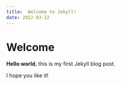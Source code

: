 ```yaml
---
title:  Welcome to Jekyll!
date: 2022-03-22
---
```


# Welcome

**Hello world**, this is my first Jekyll blog post.

I hope you like it!
